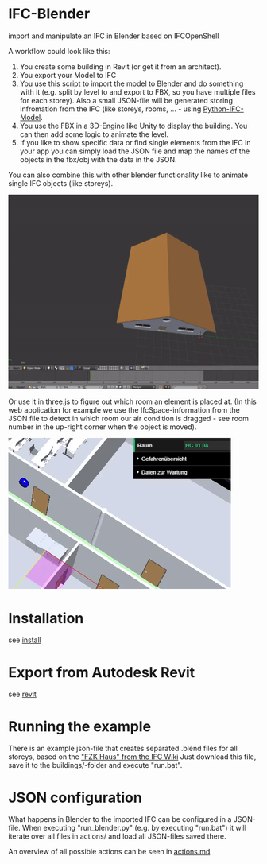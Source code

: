 # IFC-Blender
import and manipulate an IFC in Blender based on IFCOpenShell

A workflow could look like this:
1. You create some building in Revit (or get it from an architect).
1. You export your Model to IFC
1. You use this script to import the model to Blender and do something with it (e.g. split by level to and export to FBX, so you have multiple files for each storey). Also a small JSON-file will be generated storing infromation from the IFC (like storeys, rooms, ... - using [Python-IFC-Model](https://github.com/brean/python-ifc-model).
1. You use the FBX in a 3D-Engine like Unity to display the building. You can then add some logic to animate the level.
1. If you like to show specific data or find single elements from the IFC in your app you can simply load the JSON file and map the names of the objects in the fbx/obj with the data in the JSON.

You can also combine this with other blender functionality like to animate single IFC objects (like storeys).

![Storey animation](docs/animations/storey_animation.gif?raw=true)

Or use it in three.js to figure out which room an element is placed at. (In this web application for example we use the IfcSpace-information from the JSON file to detect in which room our air condition is dragged - see room number in the up-right corner when the object is moved).

![Object movement, space detection](docs/animations/room_detect.gif?raw=true)

# Installation
see [install](docs/install.md)

# Export from Autodesk Revit
see [revit](docs/revit.md)

# Running the example
There is an example json-file that creates separated .blend files for all storeys, based on the ["FZK Haus" from the IFC Wiki](http://www.ifcwiki.org/index.php?title=KIT_IFC_Examples)
Just download this file, save it to the buildings/-folder and execute "run.bat".

# JSON configuration
What happens in Blender to the imported IFC can be configured in a JSON-file. When executing "run_blender.py" (e.g. by executing "run.bat") it will iterate over all files in actions/ and load all JSON-files saved there.

An overview of all possible actions can be seen in [actions.md](docs/actions.md)
